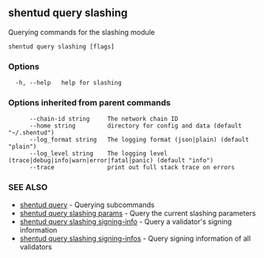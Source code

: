 ## shentud query slashing

Querying commands for the slashing module

```
shentud query slashing [flags]
```

### Options

```
  -h, --help   help for slashing
```

### Options inherited from parent commands

```
      --chain-id string     The network chain ID
      --home string         directory for config and data (default "~/.shentud")
      --log_format string   The logging format (json|plain) (default "plain")
      --log_level string    The logging level (trace|debug|info|warn|error|fatal|panic) (default "info")
      --trace               print out full stack trace on errors
```

### SEE ALSO

* [shentud query](shentud_query.md)	 - Querying subcommands
* [shentud query slashing params](shentud_query_slashing_params.md)	 - Query the current slashing parameters
* [shentud query slashing signing-info](shentud_query_slashing_signing-info.md)	 - Query a validator's signing information
* [shentud query slashing signing-infos](shentud_query_slashing_signing-infos.md)	 - Query signing information of all validators


